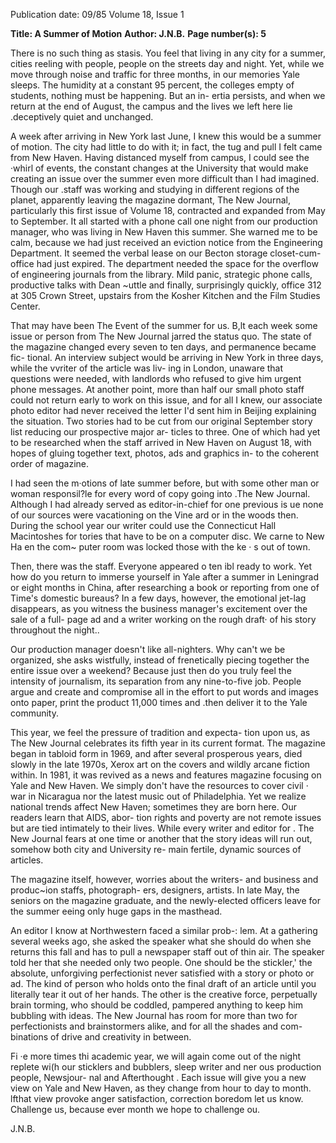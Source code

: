 Publication date: 09/85
Volume 18, Issue 1

**Title:  A Summer of Motion**
**Author: J.N.B.**
**Page number(s): 5**

There is no such thing as stasis. You feel that living in any 
city for a summer, cities reeling with people, people on 
the streets day and night. Yet, while we move through 
noise and traffic for three months, in our memories Yale 
sleeps. The humidity at a constant 95 percent, the colleges 
empty of students, nothing must be happening. But an in-
ertia persists, and when we return at the end of August, 
the campus and the lives we left here lie .deceptively quiet 
and unchanged. 


A week after arriving in New York last June, I knew 
this would be a summer of motion. The city had little to 
do with it; in fact, the tug and pull I felt came from New 
Haven. Having distanced myself from campus, I could 
see the ·whirl of events, the constant changes at the 
University that would make creating an issue over the 
summer even more difficult than I had imagined. Though 
our .staff was working and studying in different regions of 
the planet, apparently leaving the magazine dormant, The 
New Journal, particularly this first issue of Volume 18, 
contracted and expanded from May to September. It all 
started with a phone call one night from our production 
manager, who was living in New Haven this summer. 
She warned me to be calm, because we had just received 
an eviction notice from the Engineering Department. It 
seemed the verbal lease on our Becton storage closet-cum-
office had just expired. The department needed the space 
for the overflow of engineering journals from the library. 
Mild panic, strategic phone calls, productive talks with 
Dean ~uttle and finally, surprisingly quickly, office 312 
at 305 Crown Street, upstairs from the Kosher Kitchen 
and the Film Studies Center. 


That may have been The Event of the summer for us. 
B\,lt each week some issue or person from The New Journal 
jarred the status quo. The state of the magazine changed 
every seven to ten days, and permanence became fic-
tional. An interview subject would be arriving in New 
York in three days, while the vvriter of the article was liv-
ing in London, unaware that questions were needed, with 
landlords who refused to give him urgent phone 
messages. At another point, more than half our small 
photo staff could not return early to work on this issue, 
and for all I knew, our associate photo editor had never 
received the letter I'd sent him in Beijing explaining the 
situation. Two stories had to be cut from our original 
September story list reducing our prospective major ar-
ticles to three. One of which had yet to be researched 
when the staff arrived in New Haven on August 18, with 
hopes of gluing together text, photos, ads and graphics in-
to the coherent order of magazine. 


I had seen the m·otions of late summer before, but with 
some other man or woman responsil?le for every word of 
copy going into .The New Journal. Although I had already 
served as editor-in-chief for one previous is ue none of 
our sources were vacationing on the Vine ard or in the 
woods then. During the school year our writer could use 
the Connecticut Hall Macintoshes for tories that have to 
be on a computer disc. We carne to New Ha en the com~ 
puter room was locked those with the ke · s out of town. 


Then, there was the staff. Everyone appeared o ten ibl 
ready to work. Yet how do you return to immerse yourself 
in Yale after a summer in Leningrad or eight months in 
China, after researching a book or reporting from one of 
Time's domestic bureaus? In a few days, however, 
the emotional jet-lag disappears, as you witness the 
business manager's excitement over the sale of a full-
page ad and a writer working on the rough draft· of his 
story throughout the night.. 


Our production manager doesn't like all-nighters. Why 
can't we be organized, she asks wistfully, instead of 
frenetically piecing together the entire issue over a 
weekend? Because just then do you truly feel the intensity 
of journalism, its separation from any nine-to-five job. 
People argue and create and compromise all in the effort 
to put words and images onto paper, print the product 
11,000 times and .then deliver it to the Yale community. 


This year, we feel the pressure of tradition and expecta-
tion upon us, as The New Journal celebrates its fifth year in 
its current format. The magazine began in tabloid form in 
1969, and after several prosperous years, died slowly in 
the late 1970s, Xerox art on the covers and wildly arcane 
fiction within. In 1981, it was revived as a news and 
features magazine focusing on Yale and New Haven. We 
simply don't have the resources to cover civil · war in 
Nicaragua nor the latest music out of Philadelphia. Yet 
we realize national trends affect New Haven; sometimes 
they are born here. Our readers learn that AIDS, abor-
tion rights and poverty are not remote issues but are tied 
intimately to their lives. While every writer and editor for . 
The New Journal fears at one time or another that the story 
ideas will run out, somehow both city and University re-
main fertile, dynamic sources of articles. 


The magazine itself, however, worries about the 
writers- and business and produc~ion staffs, photograph-
ers, designers, artists. In late May, the seniors on the 
magazine graduate, and the newly-elected officers leave 
for the summer 
eeing only huge gaps in the masthead. 


An editor I know at Northwestern faced a similar prob-: 
lem. At a gathering several weeks ago, she asked the 
speaker what she should do when she returns this fall and 
has to pull a newspaper staff out of thin air. The speaker 
told her that she needed only two people. One should be 
the stickler,' the absolute, unforgiving perfectionist never 
satisfied with a story or photo or ad. The kind of person 
who holds onto the final draft of an article until you 
literally tear it out of her hands. The other is the creative 
force, perpetually brain torming, who should be coddled, 
pampered anything to keep him bubbling with ideas. The 
New Journal has room for more than two for perfectionists 
and brainstormers alike, and for all the shades and com-
binations of drive and creativity in between. 


Fi ·e more times thi academic year, we will again come 
out of the night replete wi(h our sticklers and bubblers, 
sleep writer and ner ous production people, Newsjour-
nal and Afterthought . Each issue will give you a new 
view on Yale and New Haven, as they change from hour 
to day to month. lfthat view provoke anger satisfaction, 
correction boredom let us know. Challenge us, because 
ever month we hope to challenge ou. 

J.N.B.